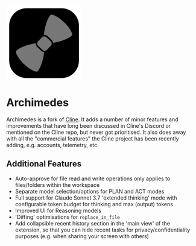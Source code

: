 <img src="/assets/icons/icon.png" style="width: 200px"/>

# Archimedes

Archimedes is a fork of [Cline](https://www.github.com/cline/cline). It adds a number of minor features and improvements that have long been discussed in Cline's Discord or mentioned on the Cline repo, but never got prioritised. It also does away with all the "commercial features" the Cline project has been recently adding, e.g. accounts, telemetry, etc.

## Additional Features

- Auto-approve for file read and write operations only applies to files/folders within the workspace
- Separate model selection/options for PLAN and ACT modes
- Full support for Claude Sonnet 3.7 'extended thinking' mode with configurable token budget for thinking and max (output) tokens
- Improved UI for Reasoning models
- 'Diffing' optimisations for `replace_in_file`
- Add collapsible recent history section in the 'main view' of the extension, so that you can hide recent tasks for privacy/confidentiality purposes (e.g. when sharing your screen with others)
